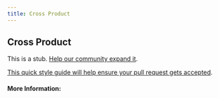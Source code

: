 ```yaml
---
title: Cross Product
---
```


## Cross Product

This is a stub. [Help our community expand it](https://github.com/freeCodeCamp/guide-articles/tree/master/articles/Math/Vectors/Cross-Product/index.md).

[This quick style guide will help ensure your pull request gets accepted](https://github.com/freeCodeCamp/guide-articles/blob/master/README.md).

<!-- The article goes here, in GitHub-flavored Markdown. Feel free to add YouTube videos, images, and CodePen/JSBin embeds  -->

#### More Information:
<!-- Please add any articles you think might be helpful to read before writing the article -->


